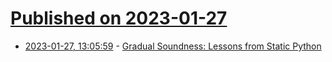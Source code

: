 # [Published on 2023-01-27](index.md)

* [2023-01-27, 13:05:59](https://lobste.rs/s/ptkkyj/gradual_soundness_lessons_from_static) - [Gradual Soundness: Lessons from Static Python](https://programming-journal.org/2023/7/2/)

